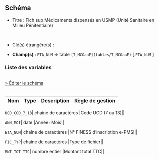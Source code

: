 ## Schéma


- Titre : Fich sup Médicaments dispensés en USMP (Unité Sanitaire en Milieu Pénitentiaire)
<br />



- Clé(s) étrangère(s) : <br />

- **Champ(s) :** `ETA_NUM`
  => table `[T_MCOaaE](tables/T_MCOaaE)` [ `ETA_NUM` ]<br />

 
### Liste des variables
<br />
<div>
    <a href="https://gitlab.com/healthdatahub/applications-du-hdh/schema-snds/-/tree/master/schemas/T_MCOaaSUP_USMP/T_MCOaaSUP_USMP.json"
       target="_blank" rel="noopener noreferrer">> Éditer le schéma</a>
</div>
<br />

Nom | Type | Description | Règle de gestion
-|-|-|-



`UCD_COD_7_13`| chaîne de caractères |Code UCD (7 ou 13)||

`ANN_MOI`| date |Année+Mois||

`ETA_NUM`| chaîne de caractères |N° FINESS d’inscription e-PMSI||

`FIC_TYP`| chaîne de caractères |Type de fichier||

`MNT_TOT_TTC`| nombre entier |Montant total TTC||
